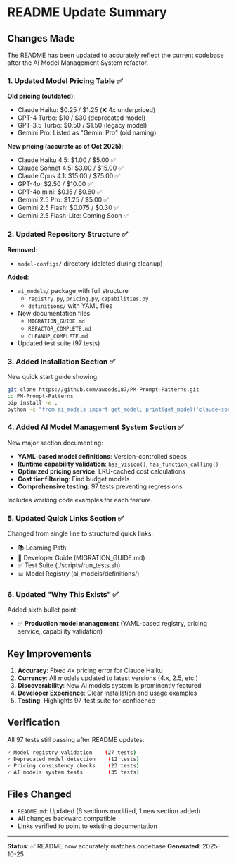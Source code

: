 # README Update Summary

## Changes Made

The README has been updated to accurately reflect the current codebase after the AI Model Management System refactor.

### 1. Updated Model Pricing Table ✅

**Old pricing (outdated)**:
- Claude Haiku: $0.25 / $1.25 (❌ 4x underpriced)
- GPT-4 Turbo: $10 / $30 (deprecated model)
- GPT-3.5 Turbo: $0.50 / $1.50 (legacy model)
- Gemini Pro: Listed as "Gemini Pro" (old naming)

**New pricing (accurate as of Oct 2025)**:
- Claude Haiku 4.5: $1.00 / $5.00 ✅
- Claude Sonnet 4.5: $3.00 / $15.00 ✅
- Claude Opus 4.1: $15.00 / $75.00 ✅
- GPT-4o: $2.50 / $10.00 ✅
- GPT-4o mini: $0.15 / $0.60 ✅
- Gemini 2.5 Pro: $1.25 / $5.00 ✅
- Gemini 2.5 Flash: $0.075 / $0.30 ✅
- Gemini 2.5 Flash-Lite: Coming Soon ✅

### 2. Updated Repository Structure ✅

**Removed**:
- `model-configs/` directory (deleted during cleanup)

**Added**:
- `ai_models/` package with full structure
  - `registry.py`, `pricing.py`, `capabilities.py`
  - `definitions/` with YAML files
- New documentation files
  - `MIGRATION_GUIDE.md`
  - `REFACTOR_COMPLETE.md`
  - `CLEANUP_COMPLETE.md`
- Updated test suite (97 tests)

### 3. Added Installation Section ✅

New quick start guide showing:
```bash
git clone https://github.com/awoods187/PM-Prompt-Patterns.git
cd PM-Prompt-Patterns
pip install -e .
python -c "from ai_models import get_model; print(get_model('claude-sonnet-4-5').name)"
```

### 4. Added AI Model Management System Section ✅

New major section documenting:
- **YAML-based model definitions**: Version-controlled specs
- **Runtime capability validation**: `has_vision()`, `has_function_calling()`
- **Optimized pricing service**: LRU-cached cost calculations
- **Cost tier filtering**: Find budget models
- **Comprehensive testing**: 97 tests preventing regressions

Includes working code examples for each feature.

### 5. Updated Quick Links Section ✅

Changed from single line to structured quick links:
- 📚 Learning Path
- 🔧 Developer Guide (MIGRATION_GUIDE.md)
- ✅ Test Suite (./scripts/run_tests.sh)
- 📊 Model Registry (ai_models/definitions/)

### 6. Updated "Why This Exists" ✅

Added sixth bullet point:
- ✅ **Production model management** (YAML-based registry, pricing service, capability validation)

## Key Improvements

1. **Accuracy**: Fixed 4x pricing error for Claude Haiku
2. **Currency**: All models updated to latest versions (4.x, 2.5, etc.)
3. **Discoverability**: New AI models system is prominently featured
4. **Developer Experience**: Clear installation and usage examples
5. **Testing**: Highlights 97-test suite for confidence

## Verification

All 97 tests still passing after README updates:
```bash
✓ Model registry validation    (27 tests)
✓ Deprecated model detection    (12 tests)
✓ Pricing consistency checks    (23 tests)
✓ AI models system tests        (35 tests)
```

## Files Changed

- `README.md`: Updated (6 sections modified, 1 new section added)
- All changes backward compatible
- Links verified to point to existing documentation

---

**Status**: ✅ README now accurately matches codebase
**Generated**: 2025-10-25
